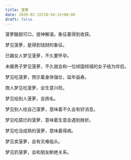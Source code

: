 ```yaml
---
title: 菠萝
date: 2020-02-15T20:54:12+08:00
draft: false
---
```


菠萝酸甜可口，提神解渴，象征着得到收获。

梦见菠萝，是得到钱财的象征。

已婚女人梦见菠萝，不久要怀孕。

未婚男子梦见菠萝，不久就会和一位倾国倾城的女子结为伴侣。

梦见吃菠萝，预示着身体强壮，延年益寿。

商人梦见吃菠萝，会生意兴旺。

梦见给别人菠萝，会扬名。

梦见别人给自己菠萝，意味着不久会有好消息。

梦见吃腐烂的菠萝，意味着生意会遇到挫折。

梦见吃没成熟的菠萝，意味着得病。

梦见卖菠萝，会有灾难临头。

梦见扔菠萝，会和朋友断绝关系。